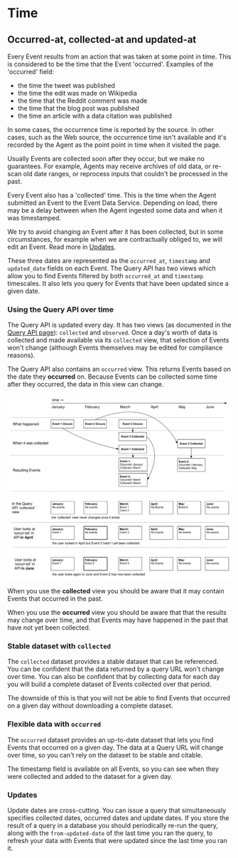 # Time

<a name="concept-timescales"></a>
## Occurred-at, collected-at and updated-at

Every Event results from an action that was taken at some point in time. This is considered to be the time that the Event 'occurred'. Examples of the 'occurred' field:

 - the time the tweet was published
 - the time the edit was made on Wikipedia
 - the time that the Reddit comment was made
 - the time that the blog post was published
 - the time an article with a data citation was published

In some cases, the occurrence time is reported by the source. In other cases, such as the Web source, the occurrence time isn't available and it's recorded by the Agent as the point point in time when it visited the page.

Usually Events are collected soon after they occur, but we make no guarantees. For example, Agents may receive archives of old data, or re-scan old date ranges, or reprocess inputs that couldn't be processed in the past.

Every Event also has a 'collected' time. This is the time when the Agent submitted an Event to the Event Data Service. Depending on load, there may be a delay between when the Agent ingested some data and when it was timestamped. 

We try to avoid changing an Event after it has been collected, but in some circumstances, for example when we are contractually obliged to, we will edit an Event. Read more in [Updates](/data/updates). 

These three dates are represented as the `occurred_at`, `timestamp` and `updated_date` fields on each Event. The Query API has two views which allow you to find Events filtered by both `occurred_at` and `timestamp` timescales. It also lets you query for Events that have been updated since a given date.

### Using the Query API over time

The Query API is updated every day. It has two views (as documented in the [Query API page](../service/query-api)): `collected` and `observed`. Once a day's worth of data is collected and made available via its `collected` view, that selection of Events won't change (although Events themselves may be edited for compliance reasons). 

The Query API also contains an `occurred` view. This returns Events based on the date they **occurred** on. Because Events can be collected some time after they occurred, the data in this view can change.

<img src="../../images/occurred-collected-timeline.svg" alt="Occurred at vs Collected at" class="img-responsive">

When you use the **collected** view you should be aware that it may contain Events that occurred in the past.

When you use the **occurred** view you should be aware that that the results may change over time, and that Events may have happened in the past that have not yet been collected.

### Stable dataset with `collected`

The `collected` dataset provides a stable dataset that can be referenced. You can be confident that the data returned by a query URL won't change over time. You can also be confident that by collecting data for each day you will build a complete dataset of Events collected over that period.

The downside of this is that you will not be able to find Events that occurred on a given day without downloading a complete dataset.

### Flexible data with `occurred`

The `occurred` dataset provides an up-to-date dataset that lets you find Events that occurred on a given day. The data at a Query URL will change over time, so you can't rely on the dataset to be stable and citable.

The timestamp field is available on all Events, so you can see when they were collected and added to the dataset for a given day.

### Updates

Update dates are cross-cutting. You can issue a query that simultaneously specifies collected dates, occurred dates and update dates. If you store the result of a query in a database you should periodically re-run the query, along with the `from-updated-date` of the last time you ran the query, to refresh your data with Events that were updated since the last time you ran it.
